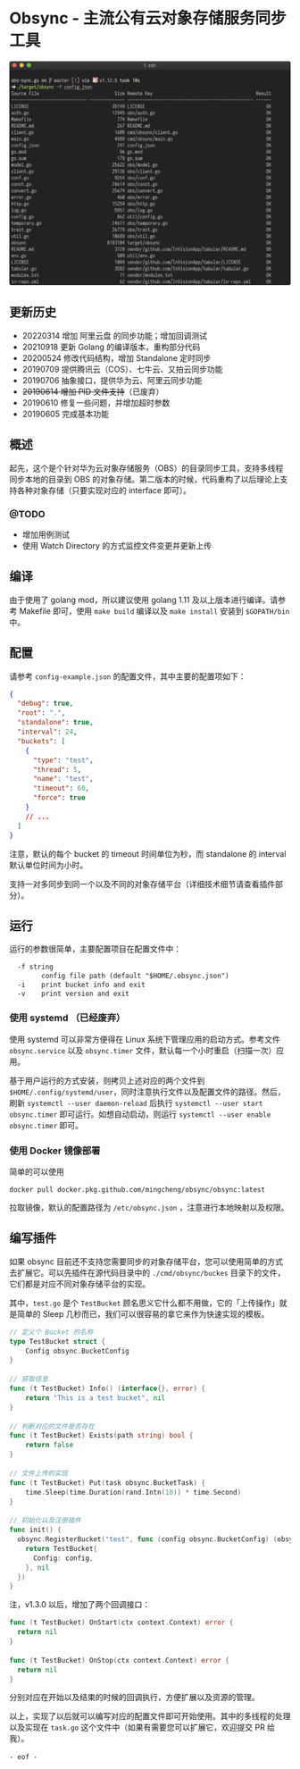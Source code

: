 # Obsync - 主流公有云对象存储服务同步工具

![screenshots.png](screenshots.png)

## 更新历史

- 20220314 增加 阿里云盘 的同步功能；增加回调测试
- 20210918 更新 Golang 的编译版本，重构部分代码
- 20200524 修改代码结构，增加 Standalone 定时同步
- 20190709 提供腾讯云（COS）、七牛云、又拍云同步功能
- 20190706 抽象接口，提供华为云、阿里云同步功能
- <del>20190614 增加 PID 文件支持</del>（已废弃）
- 20190610 修复一些问题，并增加超时参数
- 20190605 完成基本功能

## 概述

起先，这个是个针对华为云对象存储服务（OBS）的目录同步工具，支持多线程同步本地的目录到 OBS 的对象存储。第二版本的时候，代码重构了以后理论上支持各种对象存储（只要实现对应的 interface 即可）。

### @TODO

- 增加用例测试
- 使用 Watch Directory 的方式监控文件变更并更新上传

## 编译

由于使用了 golang mod，所以建议使用 golang 1.11 及以上版本进行编译。请参考 Makefile 即可，使用 `make build` 编译以及 `make install` 安装到 `$GOPATH/bin` 中。

## 配置

请参考 `config-example.json` 的配置文件，其中主要的配置项如下：

```json
{
  "debug": true,
  "root": ".",
  "standalone": true,
  "interval": 24,
  "buckets": [
    {
      "type": "test",
      "thread": 5,
      "name": "test",
      "timeout": 60,
      "force": true
    }
    // ...
  ]
}
```

注意，默认的每个 bucket 的 timeout 时间单位为秒，而 standalone 的 interval 默认单位时间为小时。

支持一对多同步到同一个以及不同的对象存储平台（详细技术细节请查看插件部分）。

## 运行

运行的参数很简单，主要配置项目在配置文件中：

```
  -f string
        config file path (default "$HOME/.obsync.json")
  -i    print bucket info and exit
  -v    print version and exit
```

### 使用 systemd （已经废弃）

使用 systemd 可以非常方便得在 Linux 系统下管理应用的启动方式。参考文件 `obsync.service` 以及 `obsync.timer` 文件，默认每一个小时重启（扫描一次）应用。

基于用户运行的方式安装，则拷贝上述对应的两个文件到 `$HOME/.config/systemd/user`，同时注意执行文件以及配置文件的路径。然后，刷新 `systemctl --user daemon-reload` 后执行 `systemctl --user start obsync.timer` 即可运行。如想自动启动，则运行 `systemctl --user enable obsync.timer` 即可。

### 使用 Docker 镜像部署

简单的可以使用

```
docker pull docker.pkg.github.com/mingcheng/obsync/obsync:latest
```

拉取镜像，默认的配置路径为 `/etc/obsync.json` ，注意进行本地映射以及权限。


## 编写插件

如果 obsync 目前还不支持您需要同步的对象存储平台，您可以使用简单的方式去扩展它。可以先插件在源代码目录中的 `./cmd/obsync/buckes` 目录下的文件，它们都是对应不同对象存储平台的实现。

其中，`test.go` 是个 `TestBucket` 顾名思义它什么都不用做，它的「上传操作」就是简单的 Sleep 几秒而已，我们可以很容易的拿它来作为快速实现的模板。

```go
// 定义个 Bucket 的名称
type TestBucket struct {
	Config obsync.BucketConfig
}

// 获取信息
func (t TestBucket) Info() (interface{}, error) {
	return "This is a test bucket", nil
}

// 判断对应的文件是否存在
func (t TestBucket) Exists(path string) bool {
	return false
}

// 文件上传的实现
func (t TestBucket) Put(task obsync.BucketTask) {
	time.Sleep(time.Duration(rand.Intn(10)) * time.Second)
}

// 初始化以及注册插件
func init() {
  obsync.RegisterBucket("test", func (config obsync.BucketConfig) (obsync.Bucket, error) {
    return TestBucket{
      Config: config,
    }, nil
  })
}
```

注，v1.3.0 以后，增加了两个回调接口：

```go
func (t TestBucket) OnStart(ctx context.Context) error {
  return nil
}

func (t TestBucket) OnStop(ctx context.Context) error {
  return nil
}
```

分别对应在开始以及结束的时候的回调执行，方便扩展以及资源的管理。

以上，实现了以后就可以编写对应的配置文件即可开始使用。其中的多线程的处理以及实现在 `task.go` 这个文件中（如果有需要您可以扩展它，欢迎提交 PR 给我）。

`- eof -`
